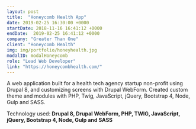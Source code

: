 ```yaml
---
layout: post
title:  "Honeycomb Health App"
date: 2019-02-25 16:30:00 +0000
startDate: 2018-11-16 16:41:12 +0000
endDate:  2019-02-25 16:41:12 +0000
company: "Greater Than One"
client: "Honeycomb Health"
img: img/portfolio/honeyhealth.jpg
modalID: modalHoneycomb
role: "Lead Web Developer"
link: "https://honeycombhealth.com/"
---
```

A web application built for a health tech agency startup non-profit using Drupal 8, and customizing screens with Drupal WebForm. Created custom theme and modules with PHP, Twig, JavaScript, jQuery, Bootstrap 4, Node, Gulp and SASS.

Technology used: **Drupal 8, Drupal WebForm, PHP, TWIG, JavaScript, jQuery, Bootstrap 4, Node, Gulp and SASS**
